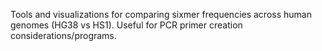 Tools and visualizations for comparing sixmer frequencies across human genomes (HG38 vs HS1). Useful for PCR primer creation considerations/programs.
